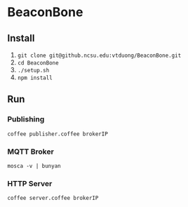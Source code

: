 # BeaconBone

## Install

1. `git clone git@github.ncsu.edu:vtduong/BeaconBone.git`
2. `cd BeaconBone`
3. `./setup.sh`
4. `npm install`

## Run

### Publishing

`coffee publisher.coffee brokerIP`

### MQTT Broker

`mosca -v | bunyan`

### HTTP Server

`coffee server.coffee brokerIP`
